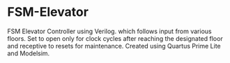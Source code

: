 # FSM-Elevator
FSM Elevator Controller using Verilog. which follows input from various floors. Set to open only for clock cycles after reaching the designated floor and receptive to resets for maintenance. Created using Quartus Prime Lite and Modelsim.
